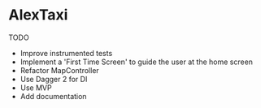 # AlexTaxi

TODO

- Improve instrumented tests
- Implement a 'First Time Screen' to guide the user at the home screen
- Refactor MapController
- Use Dagger 2 for DI
- Use MVP
- Add documentation
